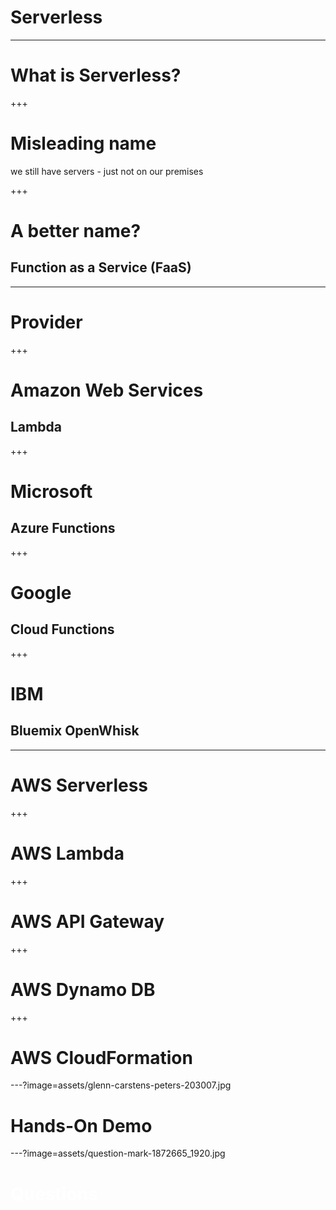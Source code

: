 # Serverless

---

# What is Serverless?

+++

# Misleading name

we still have servers - just not on our premises

+++

# A better name?

## Function as a Service (FaaS)

---

# Provider

+++

# Amazon Web Services

## Lambda

+++

# Microsoft

## Azure Functions

+++

# Google

## Cloud Functions

+++

# IBM

## Bluemix OpenWhisk

---

# AWS Serverless

+++

# AWS Lambda

+++

# AWS API Gateway

+++

# AWS Dynamo DB

+++

# AWS CloudFormation

---?image=assets/glenn-carstens-peters-203007.jpg

# Hands-On Demo

---?image=assets/question-mark-1872665_1920.jpg

# <span style='color:white'>Questions</span>

<!--

References:

question-mark-1872665_1920.jpg: https://pixabay.com/de/fragezeichen-wichtig-anmelden-1872665/
glenn-carstens-peters-203007.jpg: https://unsplash.com/@glenncarstenspeters?photo=npxXWgQ33ZQ


-->
